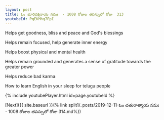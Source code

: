 ```yaml
---
layout: post
title: ఓం భూరిదక్షిణాయ నమః  - 1008 రోజుల తపస్సులో రోజు  313
youtubeId: PqEKMhq7FpI
---
```

 
 
Helps get goodness, bliss and peace and God's blessings
 
Helps remain focused, help generate inner energy 
 
Helps boost physical and mental health 
 
Helps remain grounded and generates a sense of gratitude towards the greater power 
 
Helps reduce bad karma
 
How to learn English in your sleep for telugu people
 
 
 
 


{% include youtubePlayer.html id=page.youtubeId %}
 
[Next]({{ site.baseurl }}{% link split1/_posts/2019-12-11-ఓం చతురాత్మాయ నమః  - 1008 రోజుల తపస్సులో రోజు  314.md%})
 
